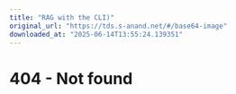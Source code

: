 ```yaml
---
title: "RAG with the CLI)"
original_url: "https://tds.s-anand.net/#/base64-image"
downloaded_at: "2025-06-14T13:55:24.139351"
---
```


404 - Not found
===============